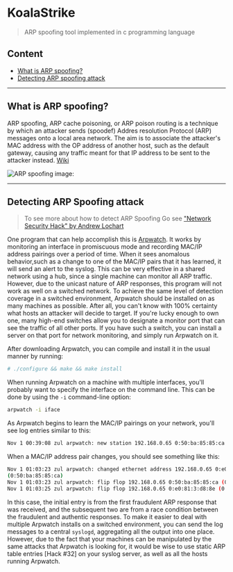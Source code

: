 # KoalaStrike 
> ARP spoofing tool implemented in c programming language 

## Content
- [What is ARP spoofing?](#what-is-arp-spoofing)
- [Detecting ARP spoofing attack](#detecting-arp-spoofing-attack)

---

## What is ARP spoofing?
ARP spoofing, ARP cache poisoning, or ARP poison routing is a technique by which an attacker sends (spoodef) Addres resolution Protocol (ARP) messages onto a local area network. The aim is to associate the attacker's MAC address with the OP address of another host, such as the default gateway, causing any traffic meant for that IP address to be sent to the attacker instead. [Wiki](https://en.wikipedia.org/wiki/ARP_spoofing)


![ARP spoofing image:][arp_spoofing]

[arp_spoofing]: https://upload.wikimedia.org/wikipedia/commons/3/33/ARP_Spoofing.svg

---

## Detecting ARP Spoofing attack

> To see more about how to detect ARP Spoofing Go see ["Network Security Hack" by Andrew Lochart](https://edu.anarcho-copy.org/GNU%20Linux%20-%20Unix-Like/network-security-hacks.pdf) 

One program that can help accomplish this is [Arpwatch](ftp://ftp.ee.lbl.gov/arpwatch.tar.gz). It works by monitoring an interface in promiscuous mode
and recording MAC/IP address pairings over a period of time. When it sees anomalous behavior,such as a change to one of the MAC/IP pairs that it has learned, it will send an alert to the syslog.
This can be very effective in a shared network using a hub, since a single machine can monitor all
ARP traffic. However, due to the unicast nature of ARP responses, this program will not work as
well on a switched network.
To achieve the same level of detection coverage in a switched environment, Arpwatch should be
installed on as many machines as possible. After all, you can't know with 100% certainty what
hosts an attacker will decide to target. If you're lucky enough to own one, many high-end
switches allow you to designate a monitor port that can see the traffic of all other ports. If you
have such a switch, you can install a server on that port for network monitoring, and simply run
Arpwatch on it.

After downloading Arpwatch, you can compile and install it in the usual manner by running:

```sh
# ./configure && make && make install
```

When running Arpwatch on a machine with multiple interfaces, you'll probably want to specify
the interface on the command line. This can be done by using the ```-i``` command-line option:

```sh
arpwatch -i iface
```

As Arpwatch begins to learn the MAC/IP pairings on your network, you'll see log entries similar to
this:

```sh
Nov 1 00:39:08 zul arpwatch: new station 192.168.0.65 0:50:ba:85:85:ca
```


When a MAC/IP address pair changes, you should see something like this:

```sh
Nov 1 01:03:23 zul arpwatch: changed ethernet address 192.168.0.65 0:e0:81:3:d8:8e
(0:50:ba:85:85:ca)
Nov 1 01:03:23 zul arpwatch: flip flop 192.168.0.65 0:50:ba:85:85:ca (0:e0:81:3:d8:8e)
Nov 1 01:03:25 zul arpwatch: flip flop 192.168.0.65 0:e0:81:3:d8:8e (0:50:ba:85:85:ca)
```

In this case, the initial entry is from the first fraudulent ARP response that was received, and the
subsequent two are from a race condition between the fraudulent and authentic responses.
To make it easier to deal with multiple Arpwatch installs on a switched environment, you can
send the log messages to a central ```syslogd```, aggregating all the output into one
place. However, due to the fact that your machines can be manipulated by the same attacks that
Arpwatch is looking for, it would be wise to use static ARP table entries [Hack #32] on your
syslog server, as well as all the hosts running Arpwatch.
